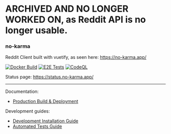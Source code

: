 # ARCHIVED AND NO LONGER WORKED ON, as Reddit API is no longer usable. 

### no-karma

Reddit Client built with vuetify, as seen here: https://no-karma.app/

[![Docker Build](https://github.com/alexkiro/no-karma/actions/workflows/docker-build.yml/badge.svg)](https://github.com/alexkiro/no-karma/actions/workflows/docker-build.yml)
[![E2E Tests](https://github.com/alexkiro/no-karma/actions/workflows/e2e.yml/badge.svg)](https://github.com/alexkiro/no-karma/actions/workflows/e2e.yml) 
[![CodeQL](https://github.com/alexkiro/no-karma/actions/workflows/codeql-analysis.yml/badge.svg)](https://github.com/alexkiro/no-karma/actions/workflows/codeql-analysis.yml)

Status page: https://status.no-karma.app/


---

Documentation:

 - [Production Build & Deployment](./docs/production.md)

Development guides:

 - [Development Installation Guide](./docs/development.md)
 - [Automated Tests Guide](./docs/tests.md)

